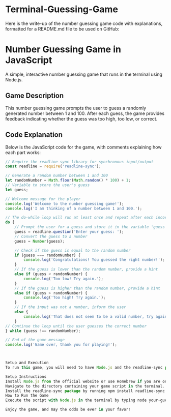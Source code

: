 # Terminal-Guessing-Game



Here is the write-up of the number guessing game code with explanations, formatted for a README.md file to be used on GitHub:

# Number Guessing Game in JavaScript

A simple, interactive number guessing game that runs in the terminal using Node.js.

## Game Description

This number guessing game prompts the user to guess a randomly generated number between 1 and 100. After each guess, the game provides feedback indicating whether the guess was too high, too low, or correct.

## Code Explanation

Below is the JavaScript code for the game, with comments explaining how each part works:

```javascript
// Require the readline-sync library for synchronous input/output
const readline = require('readline-sync');

// Generate a random number between 1 and 100
let randomNumber = Math.floor(Math.random() * 100) + 1;
// Variable to store the user's guess
let guess;

// Welcome message for the player
console.log('Welcome to the number guessing game!');
console.log('I am thinking of a number between 1 and 100.');

// The do-while loop will run at least once and repeat after each incorrect guess
do {
    // Prompt the user for a guess and store it in the variable 'guess'
    guess = readline.question('Enter your guess: ');
    // Convert the guess to a number
    guess = Number(guess);

    // Check if the guess is equal to the random number
    if (guess === randomNumber) {
        console.log('Congratulations! You guessed the right number!');
    } 
    // If the guess is lower than the random number, provide a hint
    else if (guess < randomNumber) {
        console.log('Too low! Try again.');
    } 
    // If the guess is higher than the random number, provide a hint
    else if (guess > randomNumber) {
        console.log('Too high! Try again.');
    } 
    // If the input was not a number, inform the user
    else {
        console.log('That does not seem to be a valid number, try again.');
    }
// Continue the loop until the user guesses the correct number
} while (guess !== randomNumber);

// End of the game message
console.log('Game over, thank you for playing!');



Setup and Execution
To run this game, you will need to have Node.js and the readline-sync package installed on your system. Follow the setup instructions provided to get started.

Setup Instructions
Install Node.js from the official website or use Homebrew if you are on a Mac.
Navigate to the directory containing your game script in the terminal.
Install the readline-sync package by running npm install readline-sync.
How to Run the Game
Execute the script with Node.js in the terminal by typing node your-guessing-game-file.js, making sure to replace your-guessing-game-file.js with the actual filename of your script.

Enjoy the game, and may the odds be ever in your favor!
